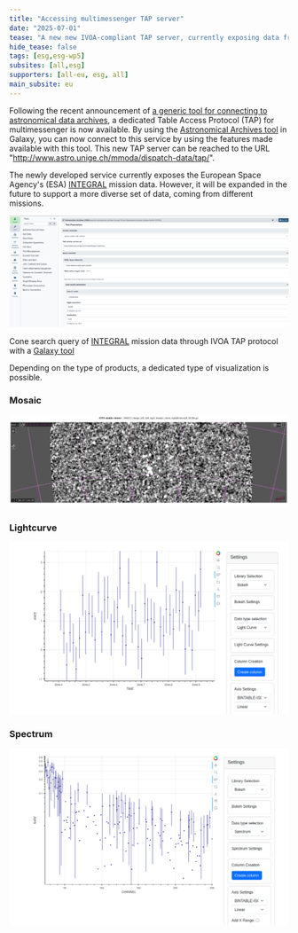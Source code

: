 ```yaml
---
title: "Accessing multimessenger TAP server"
date: "2025-07-01"
tease: "A new new IVOA-compliant TAP server, currently exposing data from the INTEGRAl mission, is now directly accessible from Galaxy."
hide_tease: false
tags: [esg,esg-wp5]
subsites: [all,esg]
supporters: [all-eu, esg, all]
main_subsite: eu
---
```


Following the recent announcement of [a generic tool for connecting to astronomical data archives](https://galaxyproject.org/news/2023-09-07-esg-wp5-astronomy-archives/), a dedicated Table Access Protocol (TAP) for multimessenger is now available. By using the [Astronomical Archives tool](https://astronomy.usegalaxy.eu/root?tool_id=astronomical_archives) in Galaxy, you can now connect to this service by using the features made available with this tool. This new TAP server can be reached to the URL "http://www.astro.unige.ch/mmoda/dispatch-data/tap/". 

The newly developed service currently exposes the European Space Agency's (ESA) [INTEGRAL](https://www.esa.int/Science_Exploration/Space_Science/Integral) mission data. However, it will be expanded in the future to support a more  diverse set of data, coming from different missions.


<div class="center">
<div class="img-sizer" style="width: 100%">

![Example of an ADQL query, that performs a cone search around a point with provided coordinates](galaxy-ivoa-mmoda-tap.png)</div>  

<figcaption>
Cone search query of <a href="https://sci.esa.int/web/integral">INTEGRAL</a> mission data through IVOA TAP protocol with a <a href="https://usegalaxy.eu/root?tool_id=astronomical_archives">Galaxy tool</a>
</figcaption>
</div>

Depending on the type of products, a dedicated type of visualization is possible.

### Mosaic
    
<div class="center">
<div class="img-sizer" style="width: 100%">

![Example of visualization of a mosaic using the Aladin tool](mosaic_example.png)</div>  


</div>

### Lightcurve
    
<div class="center">
<div class="img-sizer" style="width: 100%">

![Example of visualization of a lightcurve using the dedicated FITS graph viewer](lc_example.png)</div>  


</div>

### Spectrum
    
<div class="center">
<div class="img-sizer" style="width: 100%">

![Example of visualization of a spectrum using the dedicated FITS graph viewer](spectrum_example.png)</div>  


</div>